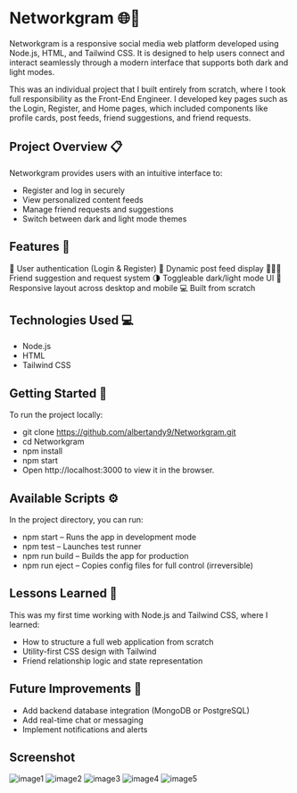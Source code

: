 # Networkgram 🌐🤝

Networkgram is a responsive social media web platform developed using Node.js, HTML, and Tailwind CSS. It is designed to help users connect and interact seamlessly through a modern interface that supports both dark and light modes.

This was an individual project that I built entirely from scratch, where I took full responsibility as the Front-End Engineer. I developed key pages such as the Login, Register, and Home pages, which included components like profile cards, post feeds, friend suggestions, and friend requests.

## Project Overview 📋

Networkgram provides users with an intuitive interface to:
- Register and log in securely
- View personalized content feeds
- Manage friend requests and suggestions
- Switch between dark and light mode themes

## Features 🎯

👤 User authentication (Login & Register)
📰 Dynamic post feed display
🧑‍🤝‍🧑 Friend suggestion and request system
🌗 Toggleable dark/light mode UI
📱 Responsive layout across desktop and mobile
💻 Built from scratch

## Technologies Used 💻

- Node.js
- HTML
- Tailwind CSS

## Getting Started 🚀

To run the project locally:

- git clone https://github.com/albertandy9/Networkgram.git
- cd Networkgram
- npm install
- npm start
- Open http://localhost:3000 to view it in the browser.

## Available Scripts ⚙️

In the project directory, you can run:

- npm start – Runs the app in development mode
- npm test – Launches test runner
- npm run build – Builds the app for production
- npm run eject – Copies config files for full control (irreversible)

## Lessons Learned 🧠

This was my first time working with Node.js and Tailwind CSS, where I learned:
- How to structure a full web application from scratch
- Utility-first CSS design with Tailwind
- Friend relationship logic and state representation

## Future Improvements 🔧

- Add backend database integration (MongoDB or PostgreSQL)
- Add real-time chat or messaging
- Implement notifications and alerts

## Screenshot
![image1](imagess/Network1.png)
![image2](imagess/Network2.png)
![image3](imagess/Network3.png)
![image4](imagess/Network4.png)
![image5](imagess/Network5.png)
